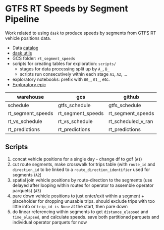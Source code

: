 # GTFS RT Speeds by Segment Pipeline

Work related to using `dask` to produce speeds by segments from GTFS RT vehicle positions data.

* Data [catalog](https://github.com/cal-itp/data-analyses/blob/main/rt_segment_speeds/catalog.yml)
* [dask utils](https://github.com/cal-itp/data-analyses/blob/main/rt_segment_speeds/scripts/dask_utils.py)
* GCS folder: `rt_segment_speeds`
* scripts for creating tables for exploration: `scripts/`
    * stages for data processing split up by `A_`, `B_`
    * scripts run consecutively within each stage `A1`, `A2`, ...
* exploratory notebooks: prefix with `00_`, `01_`, etc.
* [Exploratory epic](https://github.com/cal-itp/data-analyses/issues/592)

| warehouse         | gcs               | github             |
|-------------------|-------------------|--------------------|
| schedule          | gtfs_schedule     | gtfs_schedule      |
| rt_segment_speeds | rt_segment_speeds | rt_segment_speeds  |
| rt_vs_schedule    | rt_vs_schedule    | rt_scheduled_v_ran |
| rt_predictions    | rt_predictions    | rt_predictions     | 


## Scripts
1. concat vehicle positions for a single day - change df to gdf (`A1`)
1. cut route segments, make crosswalk for trips table (with `route_id` and `direction_id` to be linked to a `route_direction_identifier` used for segments (`A2`)
1. spatial join vehicle positions by route-direction to the segments (use delayed after looping within routes for operator to assemble operator parquets) (`A3`)
1. pare down vehicle positions to just enter/exit within a segment + placeholder for dropping unusable trips. should exclude trips with too little info or `trip_id is None` at the start, then pare down
1. do linear referencing within segments to get `distance_elapsed` and `time_elapsed`, and calculate speeds. save both partitioned parquets and individual operator parquets for now